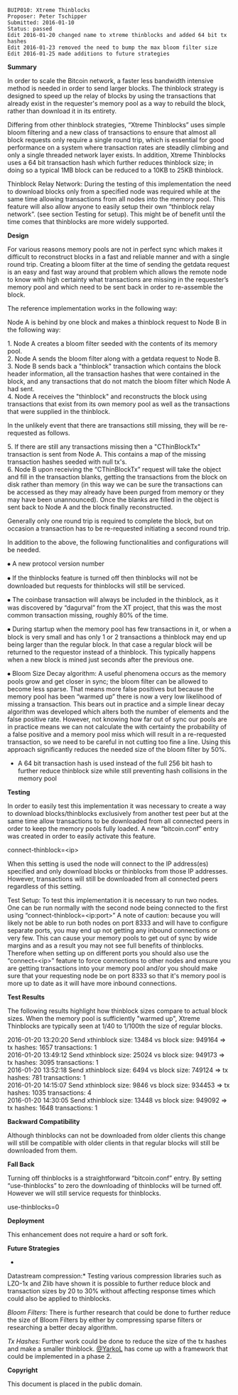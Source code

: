    BUIP010: Xtreme Thinblocks
    Proposer: Peter Tschipper
    Submitted: 2016-01-10
    Status: passed
    Edit 2016-01-20 changed name to xtreme thinblocks and added 64 bit tx hashes
    Edit 2016-01-23 removed the need to bump the max bloom filter size
    Edit 2016-01-25 made additions to future strategies

**Summary**  
  
In order to scale the Bitcoin network, a faster less bandwidth intensive
method is needed in order to send larger blocks. The thinblock strategy
is designed to speed up the relay of blocks by using the transactions
that already exist in the requester's memory pool as a way to rebuild
the block, rather than download it in its entirety.   
  
Differing from other thinblock strategies, “Xtreme Thinblocks” uses
simple bloom filtering and a new class of transactions to ensure that
almost all block requests only require a single round trip, which is
essential for good performance on a system where transaction rates are
steadily climbing and only a single threaded network layer exists. In
addition, Xtreme Thinblocks uses a 64 bit transaction hash which further
reduces thinblock size; in doing so a typical 1MB block can be reduced
to a 10KB to 25KB thinblock.  
  
Thinblock Relay Network: During the testing of this implementation the
need to download blocks only from a specified node was required while at
the same time allowing transactions from all nodes into the memory pool.
This feature will also allow anyone to easily setup their own “thinblock
relay network”. (see section Testing for setup). This might be of
benefit until the time comes that thinblocks are more widely
supported.  
  
  
**Design**  
  
For various reasons memory pools are not in perfect sync which makes it
difficult to reconstruct blocks in a fast and reliable manner and with a
single round trip. Creating a bloom filter at the time of sending the
getdata request is an easy and fast way around that problem which allows
the remote node to know with high certainty what transactions are
missing in the requester’s memory pool and which need to be sent back in
order to re-assemble the block.  
  
The reference implementation works in the following way:  
  
Node A is behind by one block and makes a thinblock request to Node B in
the following way:

1\. Node A creates a bloom filter seeded with the contents of its memory
pool.  
2. Node A sends the bloom filter along with a getdata request to Node
B.  
3. Node B sends back a "thinblock" transaction which contains the block
header information, all the transaction hashes that were contained in
the block, and any transactions that do not match the bloom filter which
Node A had sent.  
4. Node A receives the "thinblock" and reconstructs the block using
transactions that exist from its own memory pool as well as the
transactions that were supplied in the thinblock.​

In the unlikely event that there are transactions still missing, they
will be re-requested as follows.

5\. If there are still any transactions missing then a "CThinBlockTx"
transaction is sent from Node A. This contains a map of the missing
transaction hashes seeded with null tx's.  
6. Node B upon receiving the “CThinBlockTx” request will take the object
and fill in the transaction blanks, getting the transactions from the
block on disk rather than memory (in this way we can be sure the
transactions can be accessed as they may already have been purged from
memory or they may have been unannounced). Once the blanks are filled in
the object is sent back to Node A and the block finally reconstructed.​

Generally only one round trip is required to complete the block, but on
occasion a transaction has to be re-requested initiating a second round
trip.  
  
In addition to the above, the following functionalities and
configurations will be needed.

⦁ A new protocol version number​

⦁ If the thinblocks feature is turned off then thinblocks will not be
downloaded but requests for thinblocks will still be serviced.​

⦁ The coinbase transaction will always be included in the thinblock, as
it was discovered by “dagurval” from the XT project, that this was the
most common transaction missing, roughly 80% of the time.​

⦁ During startup when the memory pool has few transactions in it, or
when a block is very small and has only 1 or 2 transactions a thinblock
may end up being larger than the regular block. In that case a regular
block will be returned to the requestor instead of a thinblock. This
typically happens when a new block is mined just seconds after the
previous one.​

⦁ Bloom Size Decay algorithm: A useful phenomena occurs as the memory
pools grow and get closer in sync; the bloom filter can be allowed to
become less sparse. That means more false positives but because the
memory pool has been “warmed up” there is now a very low likelihood of
missing a transaction. This bears out in practice and a simple linear
decay algorithm was developed which alters both the number of elements
and the false positive rate. However, not knowing how far out of sync
our pools are in practice means we can not calculate the with certainty
the probability of a false positive and a memory pool miss which will
result in a re-requested transaction, so we need to be careful in not
cutting too fine a line. Using this approach significantly reduces the
needed size of the bloom filter by 50%.​

-   A 64 bit transaction hash is used instead of the full 256 bit hash
    to further reduce thinblock size while still preventing hash
    collisions in the memory pool

**Testing**  
  
In order to easily test this implementation it was necessary to create a
way to download blocks/thinblocks exclusively from another test peer but
at the same time allow transactions to be downloaded from all connected
peers in order to keep the memory pools fully loaded. A new
“bitcoin.conf” entry was created in order to easily activate this
feature.

connect-thinblock=&lt;ip&gt;​

When this setting is used the node will connect to the IP address(es)
specified and only download blocks or thinblocks from those IP
addresses. However, transactions will still be downloaded from all
connected peers regardless of this setting.  
  
Test Setup: To test this implementation it is necessary to run two
nodes. One can be run normally with the second node being connected to
the first using “connect-thinblock=&lt;ip:port&gt;” A note of caution:
because you will likely not be able to run both nodes on port 8333 and
will have to configure separate ports, you may end up not getting any
inbound connections or very few. This can cause your memory pools to get
out of sync by wide margins and as a result you may not see full
benefits of thinblocks. Therefore when setting up on different ports you
should also use the “connect=&lt;ip&gt;” feature to force connections to
other nodes and ensure you are getting transactions into your memory
pool and/or you should make sure that your requesting node be on port
8333 so that it's memory pool is more up to date as it will have more
inbound connections.  
  
  
**Test Results**  
  
The following results highlight how thinblock sizes compare to actual
block sizes. When the memory pool is sufficiently "warmed up", Xtreme
Thinblocks are typically seen at 1/40 to 1/100th the size of regular
blocks.  
  
2016-01-20 13:20:20 Send xthinblock size: 13484 vs block size: 949164
=&gt; tx hashes: 1657 transactions: 1  
2016-01-20 13:49:12 Send xthinblock size: 25024 vs block size: 949173
=&gt; tx hashes: 3095 transactions: 1  
2016-01-20 13:52:18 Send xthinblock size: 6494 vs block size: 749124
=&gt; tx hashes: 781 transactions: 1  
2016-01-20 14:15:07 Send xthinblock size: 9846 vs block size: 934453
=&gt; tx hashes: 1035 transactions: 4  
2016-01-20 14:30:05 Send xthinblock size: 13448 vs block size: 949092
=&gt; tx hashes: 1648 transactions: 1  
  
  
  
**Backward Compatibility**  
  
Although thinblocks can not be downloaded from older clients this change
will still be compatible with older clients in that regular blocks will
still be downloaded from them.  
  
  
**Fall Back**  
  
Turning off thinblocks is a straightforward “bitcoin.conf” entry. By
setting “use-thinblocks” to zero the downloading of thinblocks will be
turned off. However we will still service requests for thinblocks.

use-thinblocks=0​

**Deployment**  
  
This enhancement does not require a hard or soft fork.  
  
  
**Future Strategies**

*  
Datastream compression:* Testing various compression libraries such as
LZO-1x and Zlib have shown it is possible to further reduce block and
transaction sizes by 20 to 30% without affecting response times which
could also be applied to thinblocks.  
  
*Bloom Filters:* There is further research that could be done to further
reduce the size of Bloom Filters by either by compressing sparse filters
or researching a better decay algorithm.  
  
*Tx Hashes:* Further work could be done to reduce the size of the tx
hashes and make a smaller
thinblock. [@YarkoL](https://bitco.in/forum/members/447/) has come up
with a framework that could be implemented in a phase 2.​

**Copyright**  
  
This document is placed in the public domain.
